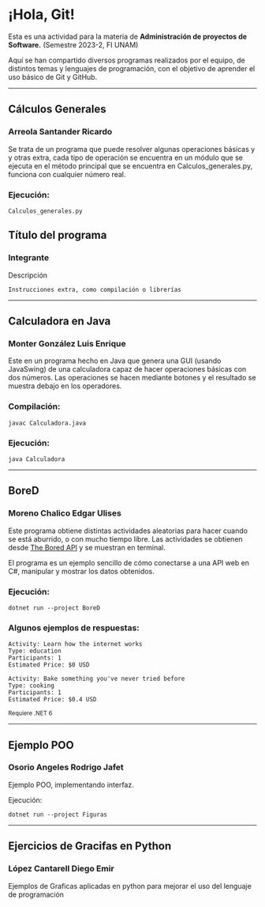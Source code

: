 # ¡Hola, Git!

Esta es una actividad para la materia de <strong>Administración de proyectos de Software.</strong> (Semestre 2023-2, FI UNAM)

Aquí se han compartido diversos programas realizados por el equipo, de distintos temas y lenguajes de programación, con el objetivo de aprender el uso básico de Git y GitHub.

---

## Cálculos Generales
### Arreola Santander Ricardo

Se trata de un programa que puede resolver algunas operaciones básicas y y otras extra, cada tipo de operación se encuentra en un módulo que se ejecuta en el método principal que se encuentra en Calculos_generales.py, funciona con cualquier número real.

### Ejecución:

    Calculos_generales.py

## Título del programa
### Integrante

Descripción

    Instrucciones extra, como compilación o librerías

---

## Calculadora en Java
### Monter González Luis Enrique

Este en un programa hecho en Java que genera una GUI (usando JavaSwing) de una calculadora capaz de hacer operaciones básicas con dos números. Las operaciones se hacen mediante botones y el resultado se muestra debajo en los operadores. 

### Compilación:

    javac Calculadora.java

### Ejecución:

    java Calculadora

---

## BoreD
### Moreno Chalico Edgar Ulises

Este programa obtiene distintas actividades aleatorias para hacer cuando se está aburrido, o con mucho tiempo libre. Las actividades se obtienen desde <a target="_blank" href="https://www.boredapi.com/">The Bored API</a> y se muestran en terminal.

El programa es un ejemplo sencillo de cómo conectarse a una API web en C#, manipular y mostrar los datos obtenidos.

### Ejecución:

    dotnet run --project BoreD

### Algunos ejemplos de respuestas:

    Activity: Learn how the internet works
    Type: education
    Participants: 1
    Estimated Price: $0 USD

    Activity: Bake something you've never tried before
    Type: cooking
    Participants: 1
    Estimated Price: $0.4 USD

<small>Requiere .NET 6</small>

---

## Ejemplo POO
### Osorio Angeles Rodrigo Jafet

Ejemplo POO, implementando interfaz.

Ejecución:

    dotnet run --project Figuras
    
---
    
## Ejercicios de Gracifas en Python
### López Cantarell Diego Emir

Ejemplos de Graficas aplicadas en python para mejorar el uso del lenguaje de programación
